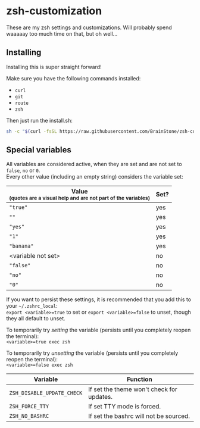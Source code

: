 # zsh-customization

These are my zsh settings and customizations. Will probably spend waaaaay too much time on that, but oh well...

## Installing

Installing this is super straight forward!

Make sure you have the following commands installed:

- `curl`
- `git`
- `route`
- `zsh`

Then just run the install.sh:

```sh
sh -c "$(curl -fsSL https://raw.githubusercontent.com/BrainStone/zsh-customization/master/install.sh)"
```

## Special variables

All variables are considered active, when they are set and are not set to `false`, `no` or `0`.  
Every other value (including an empty string) considers the variable set:

| Value<br><small>(quotes are a visual help and are not part of the variables)</small> | Set? |
|--------------------------------------------------------------------------------------|------|
| `"true"`                                                                             | yes  |
| `""`                                                                                 | yes  |
| `"yes"`                                                                              | yes  |
| `"1"`                                                                                | yes  |
| `"banana"`                                                                           | yes  |
| \<variable not set\>                                                                 | no   |
| `"false"`                                                                            | no   |
| `"no"`                                                                               | no   |
| `"0"`                                                                                | no   |

If you want to persist these settings, it is recommended that you add this to your `~/.zshrc_local`:  
`export <variable>=true` to set or `export <variable>=false` to unset, though they all default to unset.

To temporarily try *setting* the variable (persists until you completely reopen the terminal):  
`<variable>=true exec zsh`

To temporarily try *unsetting* the variable (persists until you completely reopen the terminal):  
`<variable>=false exec zsh`

| Variable                   | Function                                  |
|----------------------------|-------------------------------------------|
| `ZSH_DISABLE_UPDATE_CHECK` | If set the theme won't check for updates. |
| `ZSH_FORCE_TTY`            | If set TTY mode is forced.                |
| `ZSH_NO_BASHRC`            | If set the bashrc will not be sourced.    | 
